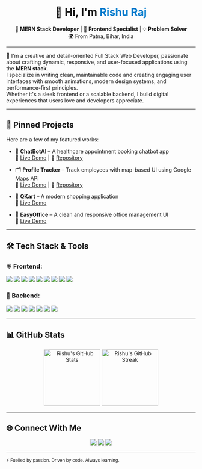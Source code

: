 <h1 align="center">👋 Hi, I'm <span style="color:#007acc;">Rishu Raj</span></h1>

<p align="center">
🚀 <strong>MERN Stack Developer</strong> | 🎨 <strong>Frontend Specialist</strong> | 💡 <strong>Problem Solver</strong><br>
🌍 From Patna, Bihar, India
</p>

---

🌟 I'm a creative and detail-oriented Full Stack Web Developer, passionate about crafting dynamic, responsive, and user-focused applications using the **MERN stack**.  
I specialize in writing clean, maintainable code and creating engaging user interfaces with smooth animations, modern design systems, and performance-first principles.  
Whether it's a sleek frontend or a scalable backend, I build digital experiences that users love and developers appreciate.

---

## 📌 Pinned Projects

Here are a few of my featured works:

- 🏥 <strong>ChatBotAI</strong> – A healthcare appointment booking chatbot app  
  🔗 [Live Demo](https://zerocode-fe-assignment-black.vercel.app/) | 📁 [Repository](https://github.com/RjRishuSty/zerocode-fe-assignment.git)

- 🗂 <strong>Profile Tracker</strong> – Track employees with map-based UI using Google Maps API  
  🔗 [Live Demo](https://bynry-frontend-case-study-ten.vercel.app/) | 📁 [Repository](https://github.com/RjRishuSty/bynry-frontend-case-study.git)

- 🛒 <strong>QKart</strong> – A modern shopping application  
  🔗 [Live Demo](https://qkart-frontend-three-silk.vercel.app/)

- 🏢 <strong>EasyOffice</strong> – A clean and responsive office management UI  
  🔗 [Live Demo](https://office-easy.vercel.app/)

---

## 🛠️ Tech Stack & Tools

### ⚛️ Frontend:
<p>
  <img src="https://img.shields.io/badge/HTML5-E34F26?style=flat&logo=html5&logoColor=white"/>
  <img src="https://img.shields.io/badge/CSS3-1572B6?style=flat&logo=css3&logoColor=white"/>
  <img src="https://img.shields.io/badge/JavaScript-F7DF1E?style=flat&logo=javascript&logoColor=black"/>
  <img src="https://img.shields.io/badge/Bootstrap-7952B3?style=flat&logo=bootstrap&logoColor=white"/>
  <img src="https://img.shields.io/badge/Material--UI-007FFF?style=flat&logo=mui&logoColor=white"/>
  <img src="https://img.shields.io/badge/React-61DAFB?style=flat&logo=react&logoColor=black"/>
  <img src="https://img.shields.io/badge/Framer--Motion-EF008F?style=flat&logo=framer&logoColor=white"/>
  <img src="https://img.shields.io/badge/Vercel-000000?style=flat&logo=vercel&logoColor=white"/>
  <img src="https://img.shields.io/badge/Git-F05032?style=flat&logo=git&logoColor=white"/>
</p>

### 🔧 Backend:
<p>
  <img src="https://img.shields.io/badge/Node.js-339933?style=flat&logo=node.js&logoColor=white"/>
  <img src="https://img.shields.io/badge/Express.js-000000?style=flat&logo=express&logoColor=white"/>
  <img src="https://img.shields.io/badge/MongoDB-4EA94B?style=flat&logo=mongodb&logoColor=white"/>
  <img src="https://img.shields.io/badge/JWT-000000?style=flat&logo=jsonwebtokens&logoColor=white"/>
  <img src="https://img.shields.io/badge/Cookies-ED8B00?style=flat"/>
  <img src="https://img.shields.io/badge/Core Concepts-555?style=flat&logo=code&logoColor=white"/>
  <img src="https://img.shields.io/badge/Render-46E3B7?style=flat&logo=render&logoColor=black"/>
</p>

---

## 📊 GitHub Stats

<p align="center">
  <img src="https://github-readme-stats.vercel.app/api?username=RjRishuSty&show_icons=true&theme=tokyonight" alt="Rishu's GitHub Stats" height="150px"/>
  <img src="https://github-readme-streak-stats.herokuapp.com/?user=RjRishuSty&theme=tokyonight" alt="Rishu's GitHub Streak" height="150px"/>
</p>

---

## 🌐 Connect With Me

<p align="center">
  <a href="https://www.linkedin.com/in/rishu-raj-13171a27a/" target="_blank">
    <img src="https://img.shields.io/badge/LinkedIn-0077B5?style=for-the-badge&logo=linkedin&logoColor=white"/>
  </a>
  <a href="https://www.instagram.com/rj_rishu_sty/" target="_blank">
    <img src="https://img.shields.io/badge/Instagram-E4405F?style=for-the-badge&logo=instagram&logoColor=white"/>
  </a>
  <a href="https://www.facebook.com/rishu.raj.610704" target="_blank">
    <img src="https://img.shields.io/badge/Facebook-1877F2?style=for-the-badge&logo=facebook&logoColor=white"/>
  </a>
</p>

---

<sup>⚡ Fuelled by passion. Driven by code. Always learning.</sup>
